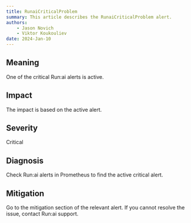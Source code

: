 ```yaml
---
title: RunaiCriticalProblem
summary: This article describes the RunaiCriticalProblem alert.
authors:
    - Jason Novich
    - Viktor Koukouliev
date: 2024-Jan-10
---
```


## Meaning

One of the critical Run:ai alerts is active.

## Impact

The impact is based on the active alert.

## Severity

Critical

## Diagnosis

Check Run:ai alerts in Prometheus to find the active critical alert. 

## Mitigation

Go to the mitigation section of the relevant alert.
If you cannot resolve the issue, contact Run:ai support.
